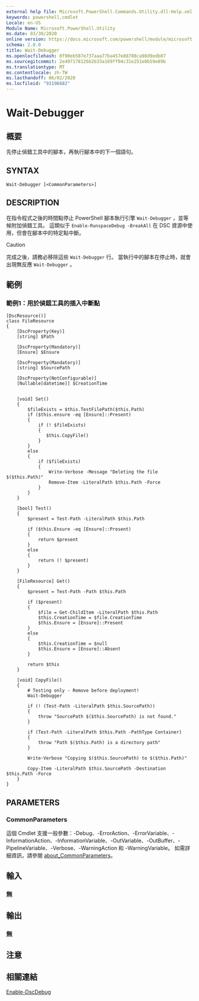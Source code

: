 ```yaml
---
external help file: Microsoft.PowerShell.Commands.Utility.dll-Help.xml
keywords: powershell,cmdlet
Locale: en-US
Module Name: Microsoft.PowerShell.Utility
ms.date: 03/30/2020
online version: https://docs.microsoft.com/powershell/module/microsoft.powershell.utility/wait-debugger?view=powershell-5.1&WT.mc_id=ps-gethelp
schema: 2.0.0
title: Wait-Debugger
ms.openlocfilehash: 0f90eb587e737aaa77ba457e88788ca98d9edb87
ms.sourcegitcommit: 2e497178126b2b33a169ff04c31e251e0b59e89b
ms.translationtype: MT
ms.contentlocale: zh-TW
ms.lasthandoff: 06/02/2020
ms.locfileid: "93196682"
---
```

# Wait-Debugger

## 概要
先停止偵錯工具中的腳本，再執行腳本中的下一個語句。

## SYNTAX

```
Wait-Debugger [<CommonParameters>]
```

## DESCRIPTION

在指令程式之後的時間點停止 PowerShell 腳本執行引擎 `Wait-Debugger` ，並等候附加偵錯工具。 這類似于 `Enable-RunspaceDebug -BreakAll` 在 DSC 資源中使用，但會在腳本中的特定點中斷。

> [!CAUTION]
> 完成之後，請務必移除這些 `Wait-Debugger` 行。 當執行中的腳本在停止時，就會出現無反應 `Wait-Debugger` 。

## 範例

### 範例1：用於偵錯工具的插入中斷點

```
[DscResource()]
class FileResource
{
    [DscProperty(Key)]
    [string] $Path

    [DscProperty(Mandatory)]
    [Ensure] $Ensure

    [DscProperty(Mandatory)]
    [string] $SourcePath

    [DscProperty(NotConfigurable)]
    [Nullable[datetime]] $CreationTime


    [void] Set()
    {
        $fileExists = $this.TestFilePath($this.Path)
        if ($this.ensure -eq [Ensure]::Present)
        {
            if (! $fileExists)
            {
               $this.CopyFile()
            }
        }
        else
        {
            if ($fileExists)
            {
                Write-Verbose -Message "Deleting the file $($this.Path)"
                Remove-Item -LiteralPath $this.Path -Force
            }
        }
    }

    [bool] Test()
    {
        $present = Test-Path -LiteralPath $this.Path

        if ($this.Ensure -eq [Ensure]::Present)
        {
            return $present
        }
        else
        {
            return (! $present)
        }
    }

    [FileResource] Get()
    {
        $present = Test-Path -Path $this.Path

        if ($present)
        {
            $file = Get-ChildItem -LiteralPath $this.Path
            $this.CreationTime = $file.CreationTime
            $this.Ensure = [Ensure]::Present
        }
        else
        {
            $this.CreationTime = $null
            $this.Ensure = [Ensure]::Absent
        }

        return $this
    }

    [void] CopyFile()
    {
        # Testing only - Remove before deployment!
        Wait-Debugger

        if (! (Test-Path -LiteralPath $this.SourcePath))
        {
            throw "SourcePath $($this.SourcePath) is not found."
        }

        if (Test-Path -LiteralPath $this.Path -PathType Container)
        {
            throw "Path $($this.Path) is a directory path"
        }

        Write-Verbose "Copying $($this.SourcePath) to $($this.Path)"

        Copy-Item -LiteralPath $this.SourcePath -Destination $this.Path -Force
    }
}
```

## PARAMETERS

### CommonParameters

這個 Cmdlet 支援一般參數：-Debug、-ErrorAction、-ErrorVariable、-InformationAction、-InformationVariable、-OutVariable、-OutBuffer、-PipelineVariable、-Verbose、-WarningAction 和 -WarningVariable。 如需詳細資訊，請參閱 [about_CommonParameters](../Microsoft.PowerShell.Core/About/about_CommonParameters.md)。

## 輸入

### 無

## 輸出

### 無

## 注意

## 相關連結

[Enable-DscDebug](/powershell/module/PSDesiredStateConfiguration/Enable-DscDebug)
